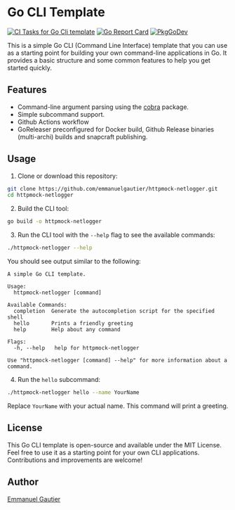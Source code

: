 # Go CLI Template

<p align="left">
    <a href="https://github.com/emmanuelgautier/httpmock-netlogger/actions/workflows/ci.yml"><img src="https://github.com/emmanuelgautier/httpmock-netlogger/actions/workflows/ci.yml/badge.svg?branch=main&event=push" alt="CI Tasks for Go Cli template"></a>
    <a href="https://goreportcard.com/report/github.com/emmanuelgautier/httpmock-netlogger"><img src="https://goreportcard.com/badge/github.com/emmanuelgautier/httpmock-netlogger" alt="Go Report Card"></a>
    <a href="https://pkg.go.dev/github.com/emmanuelgautier/httpmock-netlogger"><img src="https://pkg.go.dev/badge/www.github.com/emmanuelgautier/httpmock-netlogger" alt="PkgGoDev"></a>
</p>

This is a simple Go CLI (Command Line Interface) template that you can use as a starting point for building your own command-line applications in Go. It provides a basic structure and some common features to help you get started quickly.

## Features

- Command-line argument parsing using the [cobra](https://pkg.go.dev/github.com/spf13/cobra) package.
- Simple subcommand support.
- Github Actions workflow
- GoReleaser preconfigured for Docker build, Github Release binaries (multi-archi) builds and snapcraft publishing.

## Usage

1. Clone or download this repository:

```bash
git clone https://github.com/emmanuelgautier/httpmock-netlogger.git
cd httpmock-netlogger
```

2. Build the CLI tool:

```bash
go build -o httpmock-netlogger
```

3. Run the CLI tool with the `--help` flag to see the available commands:

```bash
./httpmock-netlogger --help
```

You should see output similar to the following:

```
A simple Go CLI template.

Usage:
  httpmock-netlogger [command]

Available Commands:
  completion  Generate the autocompletion script for the specified shell
  hello       Prints a friendly greeting
  help        Help about any command

Flags:
  -h, --help   help for httpmock-netlogger

Use "httpmock-netlogger [command] --help" for more information about a command.
```

4. Run the `hello` subcommand:

```bash
./httpmock-netlogger hello --name YourName
```

Replace `YourName` with your actual name. This command will print a greeting.

## License

This Go CLI template is open-source and available under the MIT License. Feel free to use it as a starting point for your own CLI applications. Contributions and improvements are welcome!

## Author

[Emmanuel Gautier](https://www.emmanuelgautier.com/)
